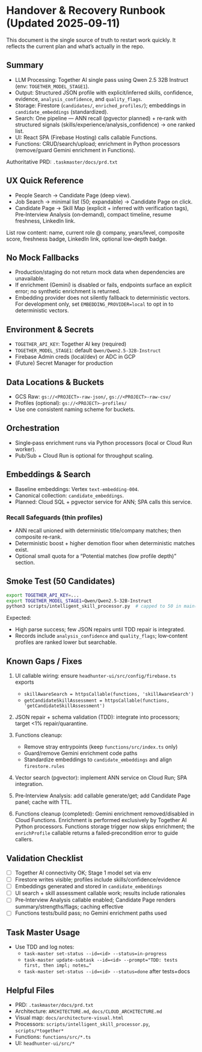 # Handover & Recovery Runbook (Updated 2025‑09‑11)

This document is the single source of truth to restart work quickly. It reflects the current plan and what’s actually in the repo.

## Summary

- LLM Processing: Together AI single pass using Qwen 2.5 32B Instruct (env: `TOGETHER_MODEL_STAGE1`).
- Output: Structured JSON profile with explicit/inferred skills, confidence, evidence, `analysis_confidence`, and `quality_flags`.
- Storage: Firestore (`candidates/`, `enriched_profiles/`); embeddings in `candidate_embeddings` (standardized).
- Search: One pipeline — ANN recall (pgvector planned) + re‑rank with structured signals (skills/experience/analysis_confidence) → one ranked list.
- UI: React SPA (Firebase Hosting) calls callable Functions.
- Functions: CRUD/search/upload; enrichment in Python processors (remove/guard Gemini enrichment in Functions).

Authoritative PRD: `.taskmaster/docs/prd.txt`

## UX Quick Reference

- People Search → Candidate Page (deep view).
- Job Search → minimal list (50; expandable) → Candidate Page on click.
- Candidate Page → Skill Map (explicit + inferred with verification tags), Pre‑Interview Analysis (on‑demand), compact timeline, resume freshness, LinkedIn link.

List row content: name, current role @ company, years/level, composite score, freshness badge, LinkedIn link, optional low‑depth badge.

## No Mock Fallbacks

- Production/staging do not return mock data when dependencies are unavailable.
- If enrichment (Gemini) is disabled or fails, endpoints surface an explicit error; no synthetic enrichment is returned.
- Embedding provider does not silently fallback to deterministic vectors. For development only, set `EMBEDDING_PROVIDER=local` to opt in to deterministic vectors.

## Environment & Secrets

- `TOGETHER_API_KEY`: Together AI key (required)
- `TOGETHER_MODEL_STAGE1`: default `Qwen/Qwen2.5-32B-Instruct`
- Firebase Admin creds (local/dev) or ADC in GCP
- (Future) Secret Manager for production

## Data Locations & Buckets

- GCS Raw: `gs://<PROJECT>-raw-json/`, `gs://<PROJECT>-raw-csv/`
- Profiles (optional): `gs://<PROJECT>-profiles/`
- Use one consistent naming scheme for buckets.

## Orchestration

- Single‑pass enrichment runs via Python processors (local or Cloud Run worker).
- Pub/Sub + Cloud Run is optional for throughput scaling.

## Embeddings & Search

- Baseline embeddings: Vertex `text-embedding-004`.
- Canonical collection: `candidate_embeddings`.
- Planned: Cloud SQL + pgvector service for ANN; SPA calls this service.

### Recall Safeguards (thin profiles)
- ANN recall unioned with deterministic title/company matches; then composite re‑rank.
- Deterministic boost + higher demotion floor when deterministic matches exist.
- Optional small quota for a “Potential matches (low profile depth)” section.

## Smoke Test (50 Candidates)

```bash
export TOGETHER_API_KEY=... 
export TOGETHER_MODEL_STAGE1=Qwen/Qwen2.5-32B-Instruct
python3 scripts/intelligent_skill_processor.py  # capped to 50 in main()
```

Expected:
- High parse success; few JSON repairs until TDD repair is integrated.
- Records include `analysis_confidence` and `quality_flags`; low‑content profiles are ranked lower but searchable.

## Known Gaps / Fixes

1) UI callable wiring: ensure `headhunter-ui/src/config/firebase.ts` exports
   - `skillAwareSearch = httpsCallable(functions, 'skillAwareSearch')`
   - `getCandidateSkillAssessment = httpsCallable(functions, 'getCandidateSkillAssessment')`

2) JSON repair + schema validation (TDD): integrate into processors; target <1% repair/quarantine.

3) Functions cleanup:
   - Remove stray entrypoints (keep `functions/src/index.ts` only)
   - Guard/remove Gemini enrichment code paths
   - Standardize embeddings to `candidate_embeddings` and align `firestore.rules`

4) Vector search (pgvector): implement ANN service on Cloud Run; SPA integration.

5) Pre‑Interview Analysis: add callable generate/get; add Candidate Page panel; cache with TTL.

6) Functions cleanup (completed): Gemini enrichment removed/disabled in Cloud Functions. Enrichment is performed exclusively by Together AI Python processors. Functions storage trigger now skips enrichment; the `enrichProfile` callable returns a failed‑precondition error to guide callers.

## Validation Checklist

- [ ] Together AI connectivity OK; Stage 1 model set via env
- [ ] Firestore writes visible; profiles include skills/confidence/evidence
- [ ] Embeddings generated and stored in `candidate_embeddings`
- [ ] UI search + skill assessment callable work; results include rationales
- [ ] Pre‑Interview Analysis callable enabled; Candidate Page renders summary/strengths/flags; caching effective
- [ ] Functions tests/build pass; no Gemini enrichment paths used

## Task Master Usage

- Use TDD and log notes:
  - `task-master set-status --id=<id> --status=in-progress`
  - `task-master update-subtask --id=<id> --prompt="TDD: tests first, then impl; notes…"`
  - `task-master set-status --id=<id> --status=done` after tests+docs

## Helpful Files

- PRD: `.taskmaster/docs/prd.txt`
- Architecture: `ARCHITECTURE.md`, `docs/CLOUD_ARCHITECTURE.md`
- Visual map: `docs/architecture-visual.html`
- Processors: `scripts/intelligent_skill_processor.py`, `scripts/*together*`
- Functions: `functions/src/*.ts`
- UI: `headhunter-ui/src/*`
